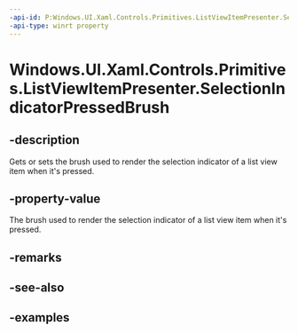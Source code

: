 ```yaml
---
-api-id: P:Windows.UI.Xaml.Controls.Primitives.ListViewItemPresenter.SelectionIndicatorPressedBrush
-api-type: winrt property
---
```


# Windows.UI.Xaml.Controls.Primitives.ListViewItemPresenter.SelectionIndicatorPressedBrush

<!--
public Windows.UI.Xaml.Media.Brush SelectionIndicatorPressedBrush { get; set; }
-->


## -description

Gets or sets the brush used to render the selection indicator of a list view item when it's pressed.

## -property-value

The brush used to render the selection indicator of a list view item when it's pressed.

## -remarks

## -see-also

## -examples


